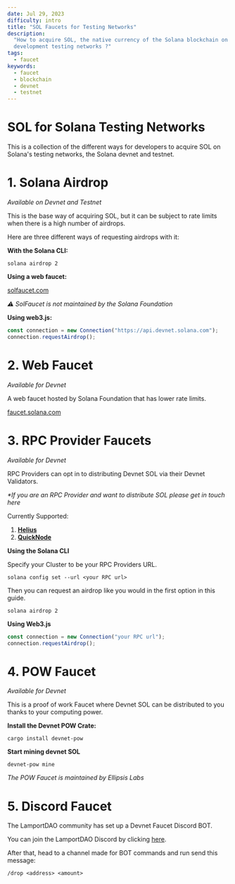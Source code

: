 ```yaml
---
date: Jul 29, 2023
difficulty: intro
title: "SOL Faucets for Testing Networks"
description:
  "How to acquire SOL, the native currency of the Solana blockchain on it's
  development testing networks ?"
tags:
  - faucet
keywords:
  - faucet
  - blockchain
  - devnet
  - testnet
---
```


# **SOL for Solana Testing Networks**

This is a collection of the different ways for developers to acquire SOL on
Solana's testing networks, the Solana devnet and testnet.

# 1. Solana Airdrop

_Available on Devnet and Testnet_

This is the base way of acquiring SOL, but it can be subject to rate limits when
there is a high number of airdrops.

Here are three different ways of requesting airdrops with it:

**With the Solana CLI:**

`solana airdrop 2`

**Using a web faucet:**

[solfaucet.com](https://solfaucet.com)

_⚠️ SolFaucet is not maintained by the Solana Foundation_

**Using web3.js:**

```js
const connection = new Connection("https://api.devnet.solana.com");
connection.requestAirdrop();
```

# 2. Web Faucet

_Available for Devnet_

A web faucet hosted by Solana Foundation that has lower rate limits.

[faucet.solana.com](https://faucet.solana.com)

# 3. RPC Provider Faucets

_Available for Devnet_

RPC Providers can opt in to distributing Devnet SOL via their Devnet Validators.

_\*If you are an RPC Provider and want to distribute SOL please get in touch
here_

Currently Supported:

1. **[Helius](https://www.helius.dev/)**
2. **[QuickNode](https://www.quicknode.com/chains/sol)**

**Using the Solana CLI**

Specify your Cluster to be your RPC Providers URL.

`solana config set --url <your RPC url>`

Then you can request an airdrop like you would in the first option in this
guide.

`solana airdrop 2`

**Using Web3.js**

```js
const connection = new Connection("your RPC url");
connection.requestAirdrop();
```

# 4. POW Faucet

_Available for Devnet_

This is a proof of work Faucet where Devnet SOL can be distributed to you thanks
to your computing power.

**Install the Devnet POW Crate:**

`cargo install devnet-pow`

**Start mining devnet SOL**

`devnet-pow mine`

_The POW Faucet is maintained by Ellipsis Labs_

# 5. Discord Faucet

The LamportDAO community has set up a Devnet Faucet Discord BOT.

You can join the LamportDAO Discord by clicking
[here](https://discord.gg/JBVrJgtFkq).

After that, head to a channel made for BOT commands and run send this message:

`/drop <address> <amount>`
